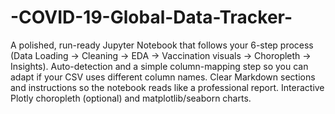 # -COVID-19-Global-Data-Tracker-
A polished, run-ready Jupyter Notebook that follows your 6-step process (Data Loading → Cleaning → EDA → Vaccination visuals → Choropleth → Insights).
Auto-detection and a simple column-mapping step so you can adapt if your CSV uses different column names.
Clear Markdown sections and instructions so the notebook reads like a professional report.
Interactive Plotly choropleth (optional) and matplotlib/seaborn charts.
